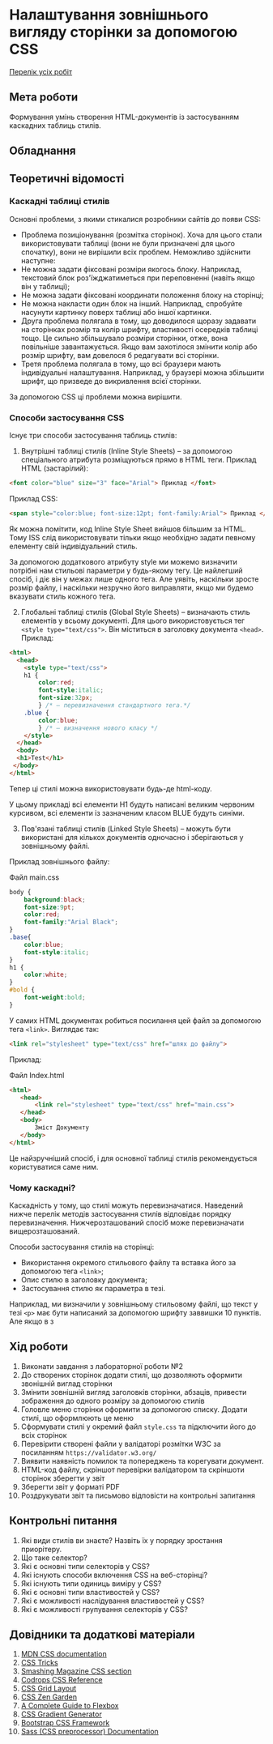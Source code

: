 # Налаштування зовнішнього вигляду сторінки за допомогою CSS

[Перелік усіх робіт](README.md)

## Мета роботи

Формування умінь створення HTML-документів із застосуванням каскадних таблиць стилів.

## Обладнання

## Теоретичні відомості

### Каскадні таблиці стилів

Основні проблеми, з якими стикалися розробники сайтів до появи CSS:

- Проблема позиціонування (розмітка сторінок). Хоча для цього стали використовувати таблиці (вони не були призначені для цього спочатку), вони не вирішили всіх проблем. Неможливо здійснити наступне:
- Не можна задати фіксовані розміри якогось блоку. Наприклад, текстовий блок роз'їжджатиметься при переповненні (навіть якщо він у таблиці);
- Не можна задати фіксовані координати положення блоку на сторінці;
- Не можна накласти один блок на інший. Наприклад, спробуйте насунути картинку поверх таблиці або іншої картинки.
- Друга проблема полягала в тому, що доводилося щоразу задавати на сторінках розмір та колір шрифту, властивості осередків таблиці тощо. Це сильно збільшувало розміри сторінки, отже, вона повільніше завантажується. Якщо вам захотілося змінити колір або розмір шрифту, вам довелося б редагувати всі сторінки.
- Третя проблема полягала в тому, що всі браузери мають індивідуальні налаштування. Наприклад, у браузері можна збільшити шрифт, що призведе до викривлення всієї сторінки.

За допомогою CSS ці проблеми можна вирішити.

 

### Способи застосування CSS

 
Існує три способи застосування таблиць стилів:

1. Внутрішні таблиці стилів (Inline Style Sheets) – за допомогою спеціального атрибута розміщуються прямо в HTML теги. Приклад HTML (застарілий):

```html
<font color="blue" size="3" face="Arial"> Приклад </font>
```
 

Приклад CSS:

 
```html
<span style="color:blue; font-size:12pt; font-family:Arial"> Приклад </span>
```
 

Як можна помітити, код Inline Style Sheet вийшов більшим за HTML. Тому ISS слід використовувати тільки якщо необхідно задати певному елементу свій індивідуальний стиль.

За допомогою додаткового атрибуту style ми можемо визначити потрібні нам стильові параметри у будь-якому тегу. Це найлегший спосіб, і діє він у межах лише одного тега. Але уявіть, наскільки зросте розмір файлу, і наскільки незручно його виправляти, якщо ми будемо вказувати стиль кожного тега.

2. Глобальні таблиці стилів (Global Style Sheets) – визначають стиль елементів у всьому документі. Для цього використовується тег `<style type="text/css">`. Він міститься в заголовку документа `<head>`. Приклад:

 
```html
<html>
  <head>
    <style type="text/css">
    h1 {
        color:red; 
        font-style:italic; 
        font-size:32px;
        } /* – перевизначення стандартного тега.*/
    .blue { 
        color:blue;
        } /* – визначення нового класу */
    </style>
  </head>
  <body>
  <h1>Test</h1>
 </body>
</html>
```
Тепер ці стилі можна використовувати будь-де html-коду.


 

У цьому прикладі всі елементи H1 будуть написані великим червоним курсивом, всі елементи із зазначеним класом BLUE будуть синіми.

3. Пов'язані таблиці стилів (Linked Style Sheets) – можуть бути використані для кількох документів одночасно і зберігаються у зовнішньому файлі.

Приклад зовнішнього файлу:

Файл main.css
```css
body {
    background:black; 
    font-size:9pt; 
    color:red; 
    font-family:"Arial Black";
}
.base{
    color:blue; 
    font-style:italic;
}
h1 {
    color:white;
}
#bold {
    font-weight:bold;
}
```

У самих HTML документах робиться посилання цей файл за допомогою тега `<link>`. Виглядає так:
```html
<link rel="stylesheet" type="text/css" href="шлях до файлу">
```
Приклад:

Файл Index.html
```html
<html>
   <head>
       <link rel="stylesheet" type="text/css" href="main.css">
   </head>
   <body>
       Зміст Документу
   </body>
</html>
```
 
Це найзручніший спосіб, і для основної таблиці стилів рекомендується користуватися саме ним.

### Чому каскадні?

Каскадність у тому, що стилі можуть перевизначатися. Наведений нижче перелік методів застосування стилів відповідає порядку перевизначення. Нижчерозташований спосіб може перевизначати вищерозташований.

Способи застосування стилів на сторінці:

- Використання окремого стильового файлу та вставка його за допомогою тега `<link>`;
- Опис стилю в заголовку документа;
- Застосування стилю як параметра в тезі.

Наприклад, ми визначили у зовнішньому стильовому файлі, що текст у тезі `<p>` має бути написаний за допомогою шрифту заввишки 10 пунктів. Але якщо в з

## Хід роботи

1. Виконати завдання з лабораторної роботи №2
2. До створених сторінок додати стилі, що дозволяють оформити звонішній виглад сторінки
3. Змінити зовнішній вигляд заголовків сторінки, абзаців, привести зображення до одного розміру за допомогою стилів
4. Головле меню сторінки оформити за допомогою списку. Додати стилі, що оформлюють це меню
5. Сформувати стилі у окремий файл `style.css` та підключити його до всіх сторінок
6. Перевірити створені файли у валідаторі розмітки W3C за посиланням `https://validator.w3.org/`
7. Виявити наявність помилок та попереджень та корегувати документ.
8. HTML-код файлу, скріншот перевірки валідатором та скріншоти сторінок зберегти у звіт
9.  Зберегти звіт у форматі PDF
10. Роздрукувати звіт та письмово відповісти на контрольні запитання


## Контрольні питання

1. Які види стилів ви знаєте? Назвіть їх у порядку зростання приорітеру.
1. Що таке селектор?
2. Які є основні типи селекторів у CSS?
3. Які існують способи включення CSS на веб-сторінці?
4. Які існують типи одиниць виміру у CSS?
5. Які є основні типи властивостей у CSS?
6. Які є можливості наслідування властивостей у CSS?
7. Які є можливості групування селекторів у CSS?


## Довідники та додаткові матеріали

1. [MDN CSS documentation](https://developer.mozilla.org/en-US/docs/Web/CSS)
2. [CSS Tricks](https://css-tricks.com/)
3. [Smashing Magazine CSS section](https://www.smashingmagazine.com/category/css/)
4. [Codrops CSS Reference](https://tympanus.net/codrops/css_reference/)
5. [CSS Grid Layout](https://cssgrid.io/)
6. [CSS Zen Garden](http://www.csszengarden.com/)
7. [A Complete Guide to Flexbox](https://css-tricks.com/snippets/css/a-guide-to-flexbox/)
8. [CSS Gradient Generator](https://cssgradient.io/)
9. [Bootstrap CSS Framework](https://getbootstrap.com/docs/5.1/getting-started/introduction/)
10. [Sass (CSS preprocessor) Documentation](https://sass-lang.com/documentation)

 

